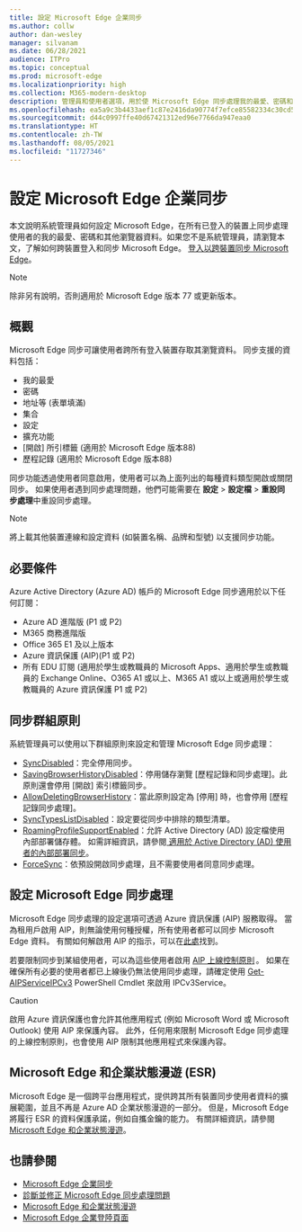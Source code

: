 ```yaml
---
title: 設定 Microsoft Edge 企業同步
ms.author: collw
author: dan-wesley
manager: silvanam
ms.date: 06/28/2021
audience: ITPro
ms.topic: conceptual
ms.prod: microsoft-edge
ms.localizationpriority: high
ms.collection: M365-modern-desktop
description: 管理員和使用者選項，用於使 Microsoft Edge 同步處理我的最愛、密碼和其他瀏覽器資料。
ms.openlocfilehash: ea5a9c3b4433aef1c87e2416da90774f7efce85582334c30cd5174b62b1cd0eb
ms.sourcegitcommit: d44c0997ffe40d67421312ed96e7766da947eaa0
ms.translationtype: HT
ms.contentlocale: zh-TW
ms.lasthandoff: 08/05/2021
ms.locfileid: "11727346"
---
```

# <a name="configure-microsoft-edge-enterprise-sync"></a>設定 Microsoft Edge 企業同步

本文說明系統管理員如何設定 Microsoft Edge，在所有已登入的裝置上同步處理使用者的我的最愛、密碼和其他瀏覽器資料。如果您不是系統管理員，請瀏覽本文，了解如何跨裝置登入和同步 Microsoft Edge。 [登入以跨裝置同步 Microsoft Edge](https://support.microsoft.com/microsoft-edge/sign-in-to-sync-microsoft-edge-across-devices-e6ffa79b-ed52-aa32-47e2-5d5597fe4674)。

> [!NOTE]
> 除非另有說明，否則適用於 Microsoft Edge 版本 77 或更新版本。

## <a name="overview"></a>概觀

Microsoft Edge 同步可讓使用者跨所有登入裝置存取其瀏覽資料。 同步支援的資料包括：

- 我的最愛
- 密碼
- 地址等 (表單填滿)
- 集合
- 設定
- 擴充功能
- [開啟] 所引標籤 (適用於 Microsoft Edge 版本88)
- 歷程記錄 (適用於 Microsoft Edge 版本88)

同步功能透過使用者同意啟用，使用者可以為上面列出的每種資料類型開啟或關閉同步。 如果使用者遇到同步處理問題，他們可能需要在 **設定** > **設定檔** > **重設同步處理**中重設同步處理。

> [!NOTE]
> 將上載其他裝置連線和設定資料 (如裝置名稱、品牌和型號) 以支援同步功能。

## <a name="prerequisites"></a>必要條件

Azure Active Directory (Azure AD) 帳戶的 Microsoft Edge 同步適用於以下任何訂閱：

- Azure AD 進階版 (P1 或 P2) 
- M365 商務進階版
- Office 365 E1 及以上版本
- Azure 資訊保護 (AIP)(P1 或 P2)
- 所有 EDU 訂閱 (適用於學生或教職員的 Microsoft Apps、適用於學生或教職員的 Exchange Online、O365 A1 或以上、M365 A1 或以上或適用於學生或教職員的 Azure 資訊保護 P1 或 P2)

## <a name="sync-group-policies"></a>同步群組原則

系統管理員可以使用以下群組原則來設定和管理 Microsoft Edge 同步處理：

- [SyncDisabled](./microsoft-edge-policies.md#syncdisabled)：完全停用同步。
- [SavingBrowserHistoryDisabled](./microsoft-edge-policies.md#savingbrowserhistorydisabled)：停用儲存瀏覽 [歷程記錄和同步處理]。此原則還會停用 [開啟] 索引標籤同步。
- [AllowDeletingBrowserHistory](./microsoft-edge-policies.md#allowdeletingbrowserhistory)：當此原則設定為 [停用] 時，也會停用 [歷程記錄同步處理]。
- [SyncTypesListDisabled](./microsoft-edge-policies.md#synctypeslistdisabled)：設定要從同步中排除的類型清單。
- [RoamingProfileSupportEnabled](./microsoft-edge-policies.md#roamingprofilesupportenabled)：允許 Active Directory (AD) 設定檔使用內部部署儲存體。 如需詳細資訊，請參閱[ 適用於 Active Directory (AD) 使用者的內部部署同步](./microsoft-edge-on-premises-sync.md)。
- [ForceSync](/deployedge/microsoft-edge-policies#forcesync)：依預設開啟同步處理，且不需要使用者同意同步處理。  

## <a name="configure-microsoft-edge-sync"></a>設定 Microsoft Edge 同步處理

Microsoft Edge 同步處理的設定選項可透過 Azure 資訊保護 (AIP) 服務取得。 當為租用戶啟用 AIP，則無論使用何種授權，所有使用者都可以同步 Microsoft Edge 資料。 有關如何解啟用 AIP 的指示，可以在[此處](/azure/information-protection/activate-office365)找到。

若要限制同步到某組使用者，可以為這些使用者啟用 [AIP 上線控制原則](/powershell/module/aipservice/set-aipserviceonboardingcontrolpolicy?preserve-view=true&view=azureipps) 。 如果在確保所有必要的使用者都已上線後仍無法使用同步處理，請確定使用 [Get-AIPServiceIPCv3](/powershell/module/aipservice/get-aipserviceipcv3?preserve-view=true&view=azureipps) PowerShell Cmdlet 來啟用 IPCv3Service。

> [!CAUTION]
> 啟用 Azure 資訊保護也會允許其他應用程式 (例如 Microsoft Word 或 Microsoft Outlook) 使用 AIP 來保護內容。 此外，任何用來限制 Microsoft Edge 同步處理的上線控制原則，也會使用 AIP 限制其他應用程式來保護內容。

## <a name="microsoft-edge-and-enterprise-state-roaming-esr"></a>Microsoft Edge 和企業狀態漫遊 (ESR)

Microsoft Edge 是一個跨平台應用程式，提供跨其所有裝置同步使用者資料的擴展範圍，並且不再是 Azure AD 企業狀態漫遊的一部分。 但是，Microsoft Edge 將履行 ESR 的資料保護承諾，例如自攜金鑰的能力。 有關詳細資訊，請參閱 [Microsoft Edge 和企業狀態漫遊](microsoft-edge-enterprise-state-roaming.md)。

## <a name="see-also"></a>也請參閱

- [Microsoft Edge 企業同步](microsoft-edge-enterprise-sync.md)
- [診斷並修正 Microsoft Edge 同步處理問題](microsoft-edge-troubleshoot-enterprise-sync.md)
- [Microsoft Edge 和企業狀態漫遊](microsoft-edge-enterprise-state-roaming.md)
- [Microsoft Edge 企業登陸頁面](https://aka.ms/EdgeEnterprise)